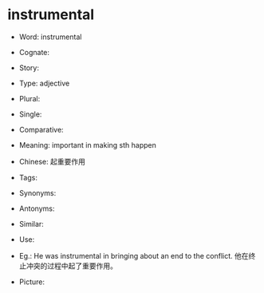 # instrumental

- Word: instrumental
- Cognate: 
- Story: 

- Type: adjective
- Plural: 
- Single: 
- Comparative: 
- Meaning: important in making sth happen
- Chinese: 起重要作用
- Tags: 
- Synonyms: 
- Antonyms: 
- Similar: 
- Use: 
- Eg.: He was instrumental in bringing about an end to the conflict. 他在终止冲突的过程中起了重要作用。
- Picture: 

